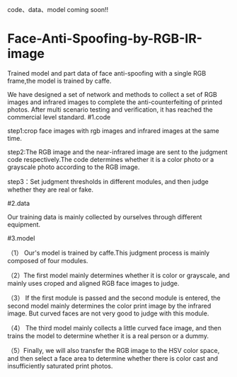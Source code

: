 code、data、model coming soon!!

# Face-Anti-Spoofing-by-RGB-IR-image
Trained model and part data of face anti-spoofing with a single RGB frame,the model is trained by caffe.

We have designed a set of network and methods to collect a set of RGB images and infrared images to complete the anti-counterfeiting of printed photos. After multi scenario testing and verification, it has reached the commercial level standard.
#1.code

   step1:crop face images with rgb images and infrared images at the same time.
   
   step2:The RGB image and the near-infrared image are sent to the judgment code respectively.The code determines whether it is a color            photo or a grayscale photo according to the RGB image.
   
   step3：Set judgment thresholds in different modules, and then judge whether they are real or fake.

#2.data

   Our training data is mainly collected by ourselves through different equipment.

#3.model

  （1） Our's model is trained by caffe.This judgment process is mainly composed of four modules. 
  
  （2）The first model mainly determines whether it is color or grayscale, and mainly uses croped and aligned RGB face images to judge.
  
  （3） If the first module is passed and the second module is entered, the second model mainly determines the color print image by the infrared image. But curved faces are not very good to judge with this module.
  
  （4） The third model mainly collects a little curved face image, and then trains the model to determine whether it is a real person or a dummy.
  
  （5）Finally, we will also transfer the RGB image to the HSV color space, and then select a face area to determine whether there is color cast and insufficiently saturated print photos.
